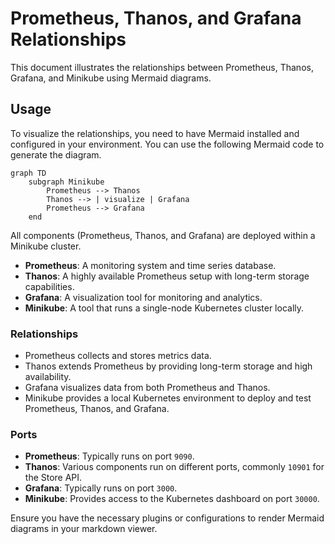 # Prometheus, Thanos, and Grafana Relationships

This document illustrates the relationships between Prometheus, Thanos, Grafana, and Minikube using Mermaid diagrams.

## Usage
To visualize the relationships, you need to have Mermaid installed and configured in your environment. You can use the following Mermaid code to generate the diagram.

```mermaid
graph TD
    subgraph Minikube
        Prometheus --> Thanos
        Thanos --> | visualize | Grafana
        Prometheus --> Grafana
    end
```

All components (Prometheus, Thanos, and Grafana) are deployed within a Minikube cluster.

- **Prometheus**: A monitoring system and time series database.
- **Thanos**: A highly available Prometheus setup with long-term storage capabilities.
- **Grafana**: A visualization tool for monitoring and analytics.
- **Minikube**: A tool that runs a single-node Kubernetes cluster locally.

### Relationships

- Prometheus collects and stores metrics data.
- Thanos extends Prometheus by providing long-term storage and high availability.
- Grafana visualizes data from both Prometheus and Thanos.
- Minikube provides a local Kubernetes environment to deploy and test Prometheus, Thanos, and Grafana.

### Ports

- **Prometheus**: Typically runs on port `9090`.
- **Thanos**: Various components run on different ports, commonly `10901` for the Store API.
- **Grafana**: Typically runs on port `3000`.
- **Minikube**: Provides access to the Kubernetes dashboard on port `30000`.

Ensure you have the necessary plugins or configurations to render Mermaid diagrams in your markdown viewer.
